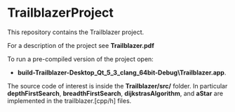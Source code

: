 # TrailblazerProject

This repository contains the Trailblazer project. 

For a description of the project see **Trailblazer.pdf**

To run a pre-compiled version of the project open:
* **build-Trailblazer-Desktop_Qt_5_3_clang_64bit-Debug\Trailblazer.app**. 

The source code of interest is inside the **Trailblazer/src/** folder. In particular **depthFirstSearch**, **breadthFirstSearch**, **dijkstrasAlgorithm**, and **aStar** are implemented in the trailblazer.[cpp/h] files.
